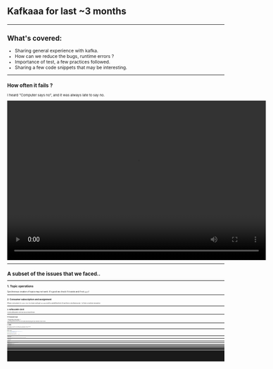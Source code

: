 <!-- $theme: gaia -->

## Kafkaaa for last ~3 months

----------------

<span style="font-size:75%">


## What's covered:

- Sharing general experience with kafka.
- How can we reduce the bugs, runtime errors ?
- Importance of test, a few practices followed.
- Sharing a few code snippets that may be interesting.

--------

<span style="font-size:75%">


## How often it fails ?

I heard "Computer says no", and it was always late to say no.


<video width="600" height="370" controls>
  <source src="computer_says.MOV">
</video>


--------
<span style="font-size:75%">

# A subset of the issues that we faced..

-----

<span style="font-size:75%">


## 1. Topic operations


Synchronous creation of topics may not work. It's good we check if it exists and if not `wait`!
   
   
 --------
<span style="font-size:75%">


## 2. Consumer subscription and assignment


 Allows consumers to `subscribe` to a topic and get `assigned` with a predefined set of partitions simultaneously - to form a runtime exception
 
 
------

<span style="font-size:75%">
  

## 3. Kafka Admin Client


It seems kafka admin client can block a thread forever!

---------

<span style="font-size:75%">


## 4. Consumer type

```
typeOf[Consumer unsbuscribed] =:= 
  typeOf[Consumer subscribed] =:= 
    typeOf[Consumer assigned]
````
Hence we guess the best out of the three states and start polling the topic (that may or may not exist).

--------

<span style="font-size:75%">


## 5. Serdes

  
Set the property of serializer to a deserializer class and we get a runtime exception.
  
Once we fix that, we see `a.serializer` is not an instance of `b.serializer`!
   

----

<span style="font-size:75%">


## 6. Avro serde

```scala
val client = new CachedSchemaRegistryClient("schema.registry.url")

val serde = new GenericAvroSerde(client)

```
and we see `schema.registry.url` is not set!


Fix: `serde.configure("schema.registry.url", "...")` âšď¸

----------

<span style="font-size:75%">


## 7. kafka-connect


If the deployed job with the same name for the same source table "existed" ever before, then it chooses an old offset.
 
   
-----------
<span style="font-size:75%">


## 8. Any success story ?

Yes, anything with a retry logic.


-------

<span style="font-size:75%">


## So, Have I lost time ?

Yes, I have.

I kept learning from mistakes, until I bump into the next one. 

While we may not solve all of the above , we could fix some of them and improve the quality to reduce other possible hiccups.


---------

<span style="font-size:75%">

## What do we usually lack?

Essentially **abstractions**, **constraints** and **type-driven approach**

* Stay away from kafka and write code only in terms of abstractions. We will see some code soon. 
* In fact, this is a general principle that we should try and follow in any programming language - be it Java or Scala.

* Constraints are important and that comes with well typed logic.

------

<span style="font-size:75%">


## And

* If performance is a concern in hot loop, write a referentially transparent unbreakable test! 
* A test-case with mutations to test an app with mutations simply negates the purpose of test. Either of them should be true to the world.
* Docker integration tests should work just like other functional tests. No external steps.
* We will see some code soon .

----


## How about Serdes?

---

<span style="font-size:75%">

## Serializing to Avro in Kafka

There are multiple ways to do avro serializion in Kafka.

* Form a `GenericRecord` and use `GenericAvroSerde` explicitly. It works. 
* Another way is to generate specific classes that are avro serializable (sbt-avrohugger), and use `KafkaAvroSerializer`
* And there are many other ways.  

--------

<span style="font-size:75%">

## Well, we must be careful though

* We will end up using `KafkaAvroSerializer` directly on types that `maynot` be serializable.
* We will come to know at runtime.
* Even if we make it run somehow, if the app itself is huge with low level APIs, things get hard to read, maintain, and make-changes!

------------
<span style="font-size:75%">


## To add more complexity

Avro serialisation is dependent on few configurations that we must set usng `java.util.Properties`, and we are happy when it works somehow!

-------

<span style="font-size:75%">


## A simple standardisation app.

Let's say we are writing a simple abstract KStreams app that does some sort of standardization of data to a defined schema and storing it in Kafka. During the process, we make sure the data is added with Keys, and partitioned as per keys.

You get input as csv, psv, append primary keys into the values, convert values to the schema based on avdl/avsc files and then store in Kafka.


------
<span style="font-size:75%">

## Questions that arise

1. How often do you want to repeat forming a topology for standardising different datasets.
2. If given a resusable function that forms the stream, how will you ensure users are not passing a wrong set of serializer for their generated classes?
3. If we expose the generic code that builds the topology, how can we make sure, users of the abstract function are driven by types.

-----------
<span style="font-size:75%">


## First thing we did!


```scala

trait HasSerde[A] {
  def serde: KafkaConfig => Serde[A]
}

```

Given `HasSerde[A]`, `f:A => B` and `g: B =>A`, we can get `HasSerde[B]`.


---------

<span style="font-size:70%">


Was that an `Invariant` functor ?

```scala
implicit def invariantHasSerde: Invariant[HasSerde] = new Invariant[HasSerde] {
  override def imap[A, B](fa: HasSerde[A])(f: A => B)(g: B => A): HasSerde[B] = 
    config => 
      val ser = new Serializer[A] {
        def serialise(topic: String, data: B): Array[Byte] = 
          fa.serde(config).serializer.serialize(topic, g(data))
      }
       
      val deser = new Deserializer[A] {
        override def deserialise(topic: String, data: Array[Byte]) = 
          f(fa.serde(config).deserializer().deserialize(topic, data)) 
      }
        
      Serde.from(ser, deser)    
}
```

------
<span style="font-size:75%">


## Let's begin solution and discover contraints

Let say, if key is`K`, raw value is `R` and given`f:(K, R) => Either[NonEmptyList[Error], V]`,
it seems we can build streams topology.

```scala
def buildStreams[K, R, V] = 
 builder.stream(sourceTopic.asString, Consumed.`with`[K, R](
   HasSerde[K].serde(config), HasSerde[R].serde(config))
 ).map[K, V](
    (key, value) => new KeyValue(key, f(key,value).fold(throw ...)(identity)
  ).to(sourceTopic.copy(type=Type.Standardise)).asString,
    Produced.`with`(HasSerde[K].serde(config),(HasSerde[V]).serde(config)))


```

------
<span style="font-size:75%">


## What are the constraints we discovered?



i.e, `def buildStreams[K: HasSerde, V : HasSerde, R : HasSerde]`


-----------
<span style="font-size:75%">


## What are the issue with these constraints ?

`K : HasSerde`
`V : HasSerde`
`R : HasSerde`

* This says, user has to create serde instances of output types _somehow_ before calling `buildStreams` and this can go wrong.
* Throwing an exception at mapValue?
* Types don't really tell the story. It is a lie!

-----

<span style="font-size:75%">

## A bit more less poweful constraint exposed?

Why don't we try a less powerful abstraction as a constraint.

For that, we could rely on a few internals of `avro4s` library:

```
  def fromGenericAvroSerde[B: HasSchema : Encoder : Decoder]: HasSerde[B] = {
    val recordFormat = RecordFormat.apply[B](HasSchema[B].getSchema)

    val genericRecordSerde = new HasSerde[GenericRecord] {
      override def serde: KafkaConfig => Serde[GenericRecord] = config => {
        val schemaRegistryClient = new CachedSchemaRegistryClient(List(config.schemaRegistryUrl.value).asJava, 1000, Map("auto.register.schemas" -> "true").asJava)
        new GenericAvroSerde(schemaRegistryClient)
      }
    }

    genericRecordSerde.imap(recordFormat.from)(recordFormat.to)
  }

```


----------
<span style="font-size:75%">


## Let's define a HasSchema

Now let's change the constraints to `HasSchema` instead of `HasSerde`.

```scala
trait HasSchema[A] {
  def getSchema: Schema
}

object HasSchema {
  def apply[A](implicit ev:  HasSchema[A]): HasSchema[A] = ev

  def instance[A](schema: Schema): HasSchema[A] = new HasSchema[A] {
    override def getSchema: Schema = schema
  }
}

```

----

<span style="font-size:70%">

## Now buildStream is having less powerful constraint.

```scala
def buildStreams[K1 : HasSerde, K : HasSchema, R : HasSerde, V : HasSchema](
  f:(K, R) => Either[NonEmptyList[Error], V], g: K => K1
) = 
 builder.stream(sourceTopic.asString, Consumed.`with`[K, R](
   fromGenericAvroSerde[K].serde(config), HasSerde[R].serde(config))
 ).map[K, V](
    (key, value) => new KeyValue(g(key), f(key,value).fold(throw ...)(identity)
  ).to(
    sourceTopic,
    Produced.`with`(
      fromGenericAvroSerde[K].serde(config),
      fromGenericAvroSerde[V]).serde(config))
    )
    
```

----


#### Optional: We can push this further forward

<span style="font-size:70%">



```
// Given a `f:(K, R) => Either[NonEmptyList[Error], V]`
  (key, value) => new KeyValue(key, f(key,value).fold(throw ...)(identity)
```

to 

```
  (key, value) => new KeyValue(key, WithPrimaryKey(key, value))
```

</span>


----

####  WithPrimaryKey?



<span style="font-size:70%">

```scala

case class WithPrimaryKey[K, R](key: K, value: R)

def impureSerdeFrom[K, R, V](
  serde: HasSerde[V]
)(
  implicit P: ParserFromTo[(K, R), V]
): HasSerde[WithPrimaryKey[K, R]] =
  serde.imap[(K, R)](P.to)(d => P.from(d).fold(
    throw _, identity)
  ).imap({case(a, b) => WithPrimaryKey(a, b)})(t => (t.key, t.value))
}

```
</span>



---

#### ParseFromTo ?

<span style="font-size:70%">

```scala
trait ParserFromTo[A, B] {
  def from(c: A): Either[NonEmptyList[ParseError], B]
  def to(b: B): A
}

 def bidirectionalLaw[A: Eq, B](a: A)(implicit ev: ParserFromTo[A, B]): Boolean =
    ParserFromTo[A, B].from(a) match {
      case Right(value) => ParserFromTo[A, B].to(value) === a
      case Left(_) => true
    }
    
  def identityParserLaw[A : Eq](a: A): Boolean = {
    ParserFromTo[A, A].from(a).fold(_ => false, b => identityParser.to(b) === a)

```
</span>

---

<span style="font-size:70%">

## The final buildStream:


```scala
def buildStreams[K1 : HasSerde, K2 : HasSchema, V1 : HasSerde, V2 : HasSchema](
  f: K1 => K2
)(implicit P: ParseFromTo[(K1, V1), V2]) = 
 builder.stream(sourceTopic, Consumed.`with`[K1, V1](
   HasSerde[K1].serde(config), HasSerde[V1].serde(config))
 ).map(
    (key, value) => new KeyValue(f(key), WithPrimaryKey(key, value))
  ).to(destinationTopic,
    Produced.`with`(
       fromGenericAvroSerde[K2].serde(config),
       WithPrimaryKey.impureSerdeFrom(fromGenericAvroSerde[V2]).serde(config))
    )

```
</span>


-------
<span style="font-size:75%">


## What we achieved  ?

* Users of buildStreams don't make assumptions, but only implement the constraints - less powerful constraints.
* If compiles, it works with better confidence than passing magic strings of serde classes.
* Better separation of concerns. Users of `buildStreams` need to worry about only `ParseFromTo`.
* Type says the story: _It reads `K1` and `V1` and converts to `K2`, `V2` given `ParseFromTo[(K1, V1), V2]`, and `HasSchema` of K2 and V2_
* If not happy with `avro4s` way of doing things, you can directly use `KafkaAvroStreams` instead of `fromGenericRecord` function with the `HasSchema` constraint in place.
  
</span>
  
--------

<span style="font-size:75%">


## Let's talk about test cases !

* We had streams app using low APIs that makes use of GenericRecord extensively.
* This resulted in Random creation of GenericRecord in test cases. 
* The valid GenericRecord is in fact created by mutating a random generic record created using confluent's function.

----

<span style="font-size:75%">

## A simple test case

* Let's say we have a streaming app that has internal state.
* The state is updated with some value in headers field in the input record.
* The streaming app skips the record that has a state value less than the previous one.
* The streaming app processes the record that has a state value less greater than the previous record.

For reasons, the streaming app is complex and is **dealing with `GenericRecord`**.

----

<span style="font-size:75%">

## Let's see simplest approach.

```scala

implicit val genGenericRecord: Arbitrary[GenericRecord] = 
  for {
    seed <- arbitrary[Long]
    headerRecord = new Generator(header.value, new     Random(seed)).generate().asInstanceOf[GenericRecord]
    columnRecord = new Generator(column.value, new Random(seed)).generate().asInstanceOf[GenericRecord]
  } yield new GenericRecordBuilder(schema.value).set("header", headerRecord).set("columns", columnRecord).build()

```

-----
<span style="font-size:75%">

## And we make a valid generic-record from an invalid

```scala

val validGenericRecord = 
  for {
    genericRecord <- arbitrary[GenericRecord]
    value <- arbitrary[Long]

    _ = record.get("headers")
     .asInstanceOf[GenericRecord]
     .put("state", value)
     
    a <- arbitrary[String]
    _ = record.get("columns")
        .asInstanceOf[GenericRecord]
        .put("name", a)
      
  .....
  .....
} yield genericRecord

```

---------
<span style="font-size:70%">

## And we bumped into a  never passing test

```scala
 val flow =
 
 for {
  genericRecord <- validGenericRecord
  
  currentState = 
    genericRecord.get("headers").asInstanceOf[GenericRecord].get("state")
  
  newGenericRecord <-
    genericRecord.get("headers")
    .asInstanceOf[GenericRecord]
    .put("state", currentState + 1)
  
 } yield ()
 
 ...streams
 .convert((genericRecord, newGenericRecord)) 
   must_=== (genericRecord, newGenericRecord))

```

This never passes because only `newGenericRecord` exists by the time stream is called.

-----
<span style="font-size:70%">

## What is going wrong ?

* We never thought of giving a good start to the problem.
* We straight away dealt with writing statements.
* It is always late if we don't get it right in the beginning - resulting in a totally unreadable code getting over issues that's not quite intuitive for any developer.


-----
<span style="font-size:70%">

## How about this approach ?

* To begin with valid generic record and invalid generic record can be two separate types `ValidRecord` and `InvalidRecord`
* Lets create a better `put` method for generic record as a syntax - every mutation results in a new generic record, and accepts only a coproduct of types.
* Let's create a function that accepts  `f: Field => Part[GenericRecord] => Part[GenericRecord]`, and mutates `GenericRecord` using the better put methods.


----
<span style="font-size:70%">

## A better put in GenericRecord in tests.


```scala
type Out = Cop[Int :: String :: Long :: Double :: TNil]
  
implicit class GenericRecordOps(rec: GenericRecord) {
  def putSafe(key: String, value: GenericRecord \/ Out): GenericRecord = {

     val newRec = new GenericRecordBuilder(rec.asInstanceOf[Record]).build()
 
     newRec.put(key, value match {
       case \/-(String(ss))    => ss
       case \/-(Int(ss))       => ss
       case \/-(Long(ss))      => ss
       case \/-(Double(ss))    => ss
       case -\/(ss)              => ss
     }) |> (_ => newRec)

}
  

```


-----
<span style="font-size:68%">


## A snippet that deals with mutation of generic record

```scala

type MutationF[F[_], S, A] = StateT[F, S, A]

def mutateGenericRecord[F[_] : Monad, P[_], R](
  g: Field => P[GenericRecord] => F[P[GenericRecord]],
)(
   implicit
     G: Section[P, GenericRecord], 
     Iso: R <=> GenericRecord
  ): MutationF[F, P, Unit] = ???

```

`F` can be `scalacheck.Gen`. This allows the users to be in the context of `Gen` while  creating a function that deals with mutating a generic record.

`Section` says, we can fetch `P` from `GenericRecord`, where `P` itself is a generic-record. They are `<=> (isomorphic)` that represents the `asIntanceOf` before.


----
<span style="font-size:70%">

## Now the arbitraries look better:

```scala

implicit val arbitrary: Arbitrary[InvalidRecord] = ???

// Users need to worry about only this function to create a valid record
val f: Field => Header[GenericRecord] =>Gen[Header[GenericRecord]] = 
  field => headerRecord =>
      if (field.name() === "state") {
        Gen.posNum[Long].map(long => (headerRecord.putSafe("state", Long(long)))
      } else headerRecord
      
      
val g: Field => Column[GenericRecord] =>Gen[Column[GenericRecord]] = ???

val toValid = 
  for {
    _ <- mutateGenericRecord(f)
    _ <- mutateGenericRecord(g)
  } yield ()


def genOfValidRecord: Gen[ValidRecord] = 
  Arbitrary[InvalidRecord].flatMap(invalidRecord => toValid.run(invalidRecord))

```
 
-----
<span style="font-size:70%">

## Now the final test case works without much change in code


```scala

 val flow =
 
 for {
  validRecord <- arbitary[ValidRecord]
  
  currentState = 
    Section[Header, ValidRecord].value(validRecord).get("state")
  
  newGenericRecord <- 
    mutateGenericRecord(_ => header => 
      Gen.const(currentState + 1).map(long => header.putSafe(Long(long))
    ) run validRecord
  
 } yield ()
 
 ...
 
 streams
   .convert((genericRecord, newGenericRecord)) 
     must_=== (genericRecord, newGenericRecord))

```

----

<span style="font-size:70%">


## Final tagless for an automation

We had to deal with an automation that sticks together various components that with schema registry, kafka-connect, streams, admin clients and so forth. Each component looks like this:

```scala
type Action[F[_], A] = Kleisli[EitherT[F, SchemaRegistryError, ?], SchemaRegistryClient, A]

trait SchemaRegistryOp[F[_]] {
  def exists(subject: Subject): Action[F, Schema]
  def register(schema: Schema, subject: Subject): Action[F, Unit]
  def registerAndVerify(schema: Schema, subject: Subject)(implicit B: Monad[F]) =
    register(schema, subject) *> exists(subject)
  def registerIfNotExists(schema: Schema, subject: Subject)(implicit F: Monad[F]) =
    exists(subject) or registerAndVerify(schema, subject)
}

```

If interested, we will have a quick glance at them.

----
<span style="font-size:70%">


## Why finally tagless for an automation of kafka ?

* It was easy to reason about the flow.
* Development time of the logic flow was quicker as we hardly dealt with kafka when writing them.
* The presence of effect `F` can easily represent concurrency effect to improve performance by making a few operations unblocking.
  It is so easy to reason about as `IO.async(callBack => doRest and callBack)` instead of `IO.apply(doRest)`.
* The presence of `Either` all over the tagless, made sure we take care of possible errors as much as we could.

PS: More time was spent on simulating the entire flow in docker environment. However we made sure they are written like any other functional tests without much moving parts.

---
<span style="font-size:75%">


## To conclude:

* Nothing actually stops us from striving to write a good piece of software.
* If the underlying APIs are burning our head, it might probably the best situation to use more type-safe code.
* If bad things are done for reasons, make sure we do good things in test package.
* Find abstractions, constraints and form a type driven approach.
* Tagless final wins many times
* Prefer writing it in any language that has `Either` and `F` that can represent concurrency.
* Above all, let's explain this to client side developers !


---




  
